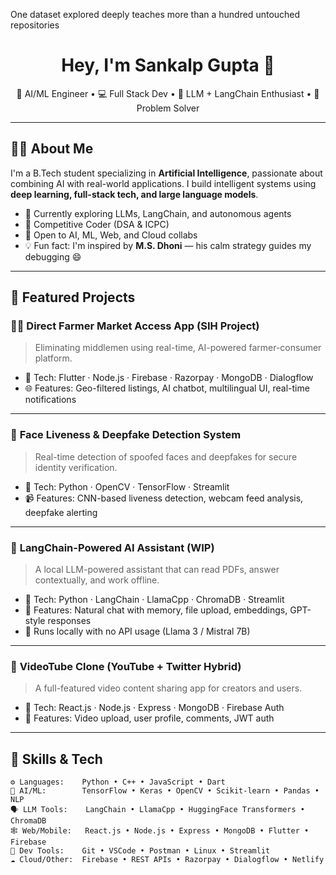   One dataset explored deeply teaches more than a hundred untouched repositories
<h1 align="center">Hey, I'm Sankalp Gupta 👋</h1>

<p align="center">
  🧠 AI/ML Engineer • 💻 Full Stack Dev • 🤖 LLM + LangChain Enthusiast • 🧩 Problem Solver
</p>

---

## 👨‍💻 About Me

I'm a B.Tech student specializing in **Artificial Intelligence**, passionate about combining AI with real-world applications. I build intelligent systems using **deep learning, full-stack tech, and large language models**.

- 🌱 Currently exploring LLMs, LangChain, and autonomous agents
- 🧩 Competitive Coder (DSA & ICPC)
- 🤝 Open to AI, ML, Web, and Cloud collabs
- 💡 Fun fact: I'm inspired by **M.S. Dhoni** — his calm strategy guides my debugging 😄

---

## 🚀 Featured Projects

### 🧑‍🌾 **Direct Farmer Market Access App (SIH Project)**
> Eliminating middlemen using real-time, AI-powered farmer-consumer platform.

- 🔧 Tech: Flutter · Node.js · Firebase · Razorpay · MongoDB · Dialogflow
- 🌐 Features: Geo-filtered listings, AI chatbot, multilingual UI, real-time notifications

---

### 🔐 **Face Liveness & Deepfake Detection System**
> Real-time detection of spoofed faces and deepfakes for secure identity verification.

- 🔧 Tech: Python · OpenCV · TensorFlow · Streamlit
- 📹 Features: CNN-based liveness detection, webcam feed analysis, deepfake alerting

---

### 🤖 **LangChain-Powered AI Assistant (WIP)**
> A local LLM-powered assistant that can read PDFs, answer contextually, and work offline.

- 🔧 Tech: Python · LangChain · LlamaCpp · ChromaDB · Streamlit
- 🧠 Features: Natural chat with memory, file upload, embeddings, GPT-style responses
- 🔐 Runs locally with no API usage (Llama 3 / Mistral 7B)

---

### 🎥 **VideoTube Clone (YouTube + Twitter Hybrid)**
> A full-featured video content sharing app for creators and users.

- 🔧 Tech: React.js · Node.js · Express · MongoDB · Firebase Auth
- 💬 Features: Video upload, user profile, comments, JWT auth

---

## 🧠 Skills & Tech

```text
⚙️ Languages:    Python • C++ • JavaScript • Dart
🧠 AI/ML:        TensorFlow • Keras • OpenCV • Scikit-learn • Pandas • NLP
🗣️ LLM Tools:    LangChain • LlamaCpp • HuggingFace Transformers • ChromaDB
🕸️ Web/Mobile:   React.js • Node.js • Express • MongoDB • Flutter • Firebase
🔧 Dev Tools:    Git • VSCode • Postman • Linux • Streamlit
☁️ Cloud/Other:  Firebase • REST APIs • Razorpay • Dialogflow • Netlify
